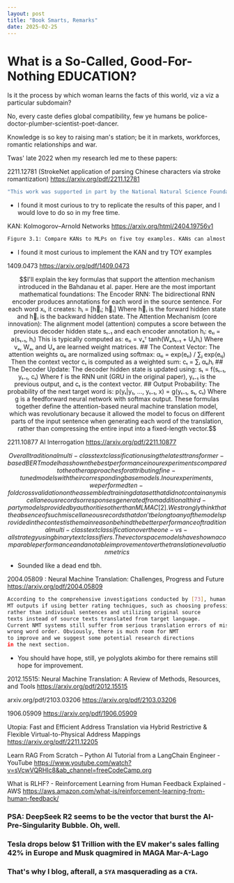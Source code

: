 ```yaml
---
layout: post
title: "Book Smarts, Remarks"
date: 2025-02-25
---
```


# What is a So-Called, Good-For-Nothing EDUCATION?

Is it the process by which woman learns the facts of this world, viz a viz a particular subdomain?

No, every caste defies global compatibility, few ye humans be police-doctor-plumber-scientist-poet-dancer.

Knowledge is so key to raising man's station; be it in markets, workforces, romantic relationships and war.

Twas' late 2022 when my research led me to these papers:

2211.12781 (StrokeNet application of parsing Chinese characters via stroke romantization)
https://arxiv.org/pdf/2211.12781

```sh
"This work was supported in part by the National Natural Science Foundation of China (Grant No.62206076) and Shenzhen College Stability Support Plan (Grant No. GXWD20220811173340003 and GXWD20220817123150002)."
```
* I found it most curious to try to replicate the results of this paper, and I would love to do so in my free time.


KAN: Kolmogorov–Arnold Networks
https://arxiv.org/html/2404.19756v1

```sh
Figure 3.1: Compare KANs to MLPs on five toy examples. KANs can almost saturate the fastest scaling law predicted by our theory  (α = 4), while MLPs scales slowly and plateau quickly.
```
* I found it most curious to implement the KAN and try TOY examples 

1409.0473
https://arxiv.org/pdf/1409.0473

```math
I'll explain the key formulas that support the attention mechanism introduced in the Bahdanau et al. paper. Here are the most important mathematical foundations:

The Encoder RNN:
The bidirectional RNN encoder produces annotations for each word in the source sentence. For each word xᵢ, it creates:

hᵢ = [h⃗ᵢ; h⃖ᵢ]

Where h⃗ᵢ is the forward hidden state and h⃖ᵢ is the backward hidden state.
The Attention Mechanism (core innovation):
The alignment model (attention) computes a score between the previous decoder hidden state sₜ₋₁ and each encoder annotation hᵢ:

eₜᵢ = a(sₜ₋₁, hᵢ)

This is typically computed as:
eₜᵢ = vₐᵀ tanh(Wₐsₜ₋₁ + Uₐhᵢ)

Where vₐ, Wₐ, and Uₐ are learned weight matrices.

## The Context Vector:
The attention weights αₜᵢ are normalized using softmax:

αₜᵢ = exp(eₜᵢ) / ∑ⱼ exp(eₜⱼ)

Then the context vector cₜ is computed as a weighted sum:

cₜ = ∑ᵢ αₜᵢhᵢ

## The Decoder Update:
The decoder hidden state is updated using:

sₜ = f(sₜ₋₁, yₜ₋₁, cₜ)

Where f is the RNN unit (GRU in the original paper), yₜ₋₁ is the previous output, and cₜ is the context vector.

## Output Probability:
The probability of the next target word is:

p(yₜ|y₁, ..., yₜ₋₁, x) = g(yₜ₋₁, sₜ, cₜ)

Where g is a feedforward neural network with softmax output.

These formulas together define the attention-based neural machine translation model, which was revolutionary because it allowed the model to focus on different parts of the input sentence when generating each word of the translation, rather than compressing the entire input into a fixed-length vector.
```

2211.10877 AI Interrogation
https://arxiv.org/pdf/2211.10877
```math 
Overall traditional multi-class text classification using the
latest transformer-based BERT model has shown the best performance in our experiments compared to the other approaches
for attributing fine-tuned models with their corresponding base
models. In our experiments, we performed ten-fold crossvalidation on the assembled training data set that did not
contain any miscellaneous records or responses generated from
additional third-party models provided by authorities other
than MLMAC [2]. We strongly think that the absence of such
miscellaneous records that don’t belong to any of the models
provided in the contest is the main reason behind the better
performance of traditional multi-class text classification over
the one-vs-all strategy using binary text classifiers. The vector
space models have shown a comparable performance and a
notable improvement over the translation evaluation metrics
```
* Sounded like a dead end tbh.

2004.05809 : Neural Machine Translation: Challenges, Progress and Future
https://arxiv.org/pdf/2004.05809
```sh
According to the comprehensive investigations conducted by [73], human translations are much preferred over
MT outputs if using better rating techniques, such as choosing professional translators as raters, evaluating documents
rather than individual sentences and utilizing original source
texts instead of source texts translated from target language.
Current NMT systems still suffer from serious translation errors of mistranslated words or named entities, omissions and
wrong word order. Obviously, there is much room for NMT
to improve and we suggest some potential research directions
in the next section.
```

* You should have hope, still, ye polyglots akimbo for there remains still hope for improvement.

2012.15515: Neural Machine Translation: A Review of Methods, Resources, and Tools
https://arxiv.org/pdf/2012.15515



arxiv.org/pdf/2103.03206
https://arxiv.org/pdf/2103.03206

1906.05909
https://arxiv.org/pdf/1906.05909

Utopia: Fast and Efficient Address Translation via Hybrid Restrictive & Flexible Virtual-to-Physical Address Mappings
https://arxiv.org/pdf/2211.12205


Learn RAG From Scratch – Python AI Tutorial from a LangChain Engineer - YouTube
https://www.youtube.com/watch?v=sVcwVQRHIc8&ab_channel=freeCodeCamp.org

What is RLHF? - Reinforcement Learning from Human Feedback Explained - AWS
https://aws.amazon.com/what-is/reinforcement-learning-from-human-feedback/



### PSA: DeepSeek R2 seems to be the vector that burst the AI-Pre-Singularity Bubble. Oh, well.
### Tesla drops below $1 Trillion with the EV maker's sales falling 42% in Europe and Musk quagmired in  MAGA Mar-A-Lago
### That's why I blog, afterall, a `SYA` masquerading as a `CYA`.